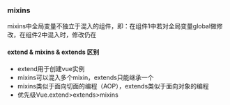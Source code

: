 ### mixins
mixins中全局变量不独立于混入的组件，即：在组件1中若对全局变量global做修改，在组件2中混入时，修改仍在

#### extend & mixins & extends 区别
* extend用于创建vue实例
* mixins可以混入多个mixin，extends只能继承一个
* mixins类似于面向切面的编程（AOP），extends类似于面向对象的编程
* 优先级Vue.extend>extends>mixins